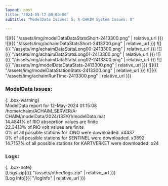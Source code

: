 ```yaml
---
layout: post
title: "2024-05-12 00:00:00"
subtitle: "ModelData Issues: 5; A-CHAIM System Issues: 0"

---
```


![]({{ "/assets/img/modelDataDataStatsShort-2413300.png" | relative_url }})
![]({{ "/assets/img/achaimDataStatsShort-2413300.png" | relative_url }})
![]({{ "/assets/img/achaimDataStatsLong00-2413300.png" | relative_url }})
![]({{ "/assets/img/achaimDataStatsLong01-2413300.png" | relative_url }})
![]({{ "/assets/img/achaimDataStatsLong02-2413300.png" | relative_url }})
![]({{ "/assets/img/modelDataDataStats-2413300.png" | relative_url }})
![]({{ "/assets/img/modelDataStationStats-2413300.png" | relative_url }})
![]({{ "/assets/img/achaimRunTime-2413300.png" | relative_url }})


### ModelData Issues:  
  
{: .box-warning}  
 ModelData report for 12-May-2024 01:15:08   
 /home/chaim/ACHAIM_SERVER/A-CHAIM/modelData/2024/133/01/modelData.mat   
 14.4841% of RIO absoprtion values are finite   
 22.3413% of RIO volt values are finite   
 0% of all possible stations for IONO were downloaded. x4437   
 0% of all possible stations for SENTINEL were downloaded. x3892   
 14.7157% of all possible stations for KARTVERKET were downloaded. x24   
  


### Logs:  
  
{: .box-note}  
[Logs.zip]({{ "/assets/other/logs.zip" | relative_url }})  
[Log Info]({{ "/logInfo" | relative_url }})  
